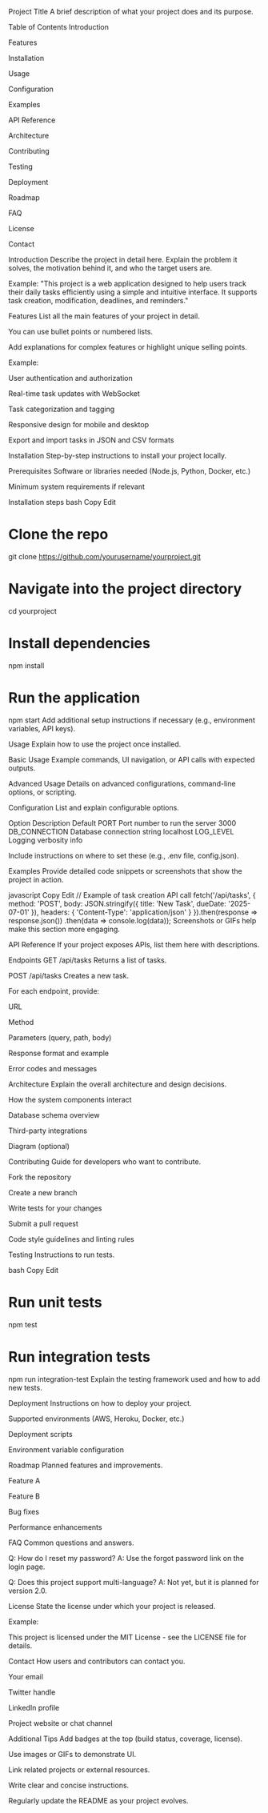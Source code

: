 Project Title
A brief description of what your project does and its purpose.

Table of Contents
Introduction

Features

Installation

Usage

Configuration

Examples

API Reference

Architecture

Contributing

Testing

Deployment

Roadmap

FAQ

License

Contact

Introduction
Describe the project in detail here.
Explain the problem it solves, the motivation behind it, and who the target users are.

Example:
"This project is a web application designed to help users track their daily tasks efficiently using a simple and intuitive interface. It supports task creation, modification, deadlines, and reminders."

Features
List all the main features of your project in detail.

You can use bullet points or numbered lists.

Add explanations for complex features or highlight unique selling points.

Example:

User authentication and authorization

Real-time task updates with WebSocket

Task categorization and tagging

Responsive design for mobile and desktop

Export and import tasks in JSON and CSV formats

Installation
Step-by-step instructions to install your project locally.

Prerequisites
Software or libraries needed (Node.js, Python, Docker, etc.)

Minimum system requirements if relevant

Installation steps
bash
Copy
Edit
# Clone the repo
git clone https://github.com/yourusername/yourproject.git

# Navigate into the project directory
cd yourproject

# Install dependencies
npm install

# Run the application
npm start
Add additional setup instructions if necessary (e.g., environment variables, API keys).

Usage
Explain how to use the project once installed.

Basic Usage
Example commands, UI navigation, or API calls with expected outputs.

Advanced Usage
Details on advanced configurations, command-line options, or scripting.

Configuration
List and explain configurable options.

Option	Description	Default
PORT	Port number to run the server	3000
DB_CONNECTION	Database connection string	localhost
LOG_LEVEL	Logging verbosity	info

Include instructions on where to set these (e.g., .env file, config.json).

Examples
Provide detailed code snippets or screenshots that show the project in action.

javascript
Copy
Edit
// Example of task creation API call
fetch('/api/tasks', {
  method: 'POST',
  body: JSON.stringify({ title: 'New Task', dueDate: '2025-07-01' }),
  headers: { 'Content-Type': 'application/json' }
}).then(response => response.json())
  .then(data => console.log(data));
Screenshots or GIFs help make this section more engaging.

API Reference
If your project exposes APIs, list them here with descriptions.

Endpoints
GET /api/tasks
Returns a list of tasks.

POST /api/tasks
Creates a new task.

For each endpoint, provide:

URL

Method

Parameters (query, path, body)

Response format and example

Error codes and messages

Architecture
Explain the overall architecture and design decisions.

How the system components interact

Database schema overview

Third-party integrations

Diagram (optional)

Contributing
Guide for developers who want to contribute.

Fork the repository

Create a new branch

Write tests for your changes

Submit a pull request

Code style guidelines and linting rules

Testing
Instructions to run tests.

bash
Copy
Edit
# Run unit tests
npm test

# Run integration tests
npm run integration-test
Explain the testing framework used and how to add new tests.

Deployment
Instructions on how to deploy your project.

Supported environments (AWS, Heroku, Docker, etc.)

Deployment scripts

Environment variable configuration

Roadmap
Planned features and improvements.

Feature A

Feature B

Bug fixes

Performance enhancements

FAQ
Common questions and answers.

Q: How do I reset my password?
A: Use the forgot password link on the login page.

Q: Does this project support multi-language?
A: Not yet, but it is planned for version 2.0.

License
State the license under which your project is released.

Example:

This project is licensed under the MIT License - see the LICENSE file for details.

Contact
How users and contributors can contact you.

Your email

Twitter handle

LinkedIn profile

Project website or chat channel

Additional Tips
Add badges at the top (build status, coverage, license).

Use images or GIFs to demonstrate UI.

Link related projects or external resources.

Write clear and concise instructions.

Regularly update the README as your project evolves.
